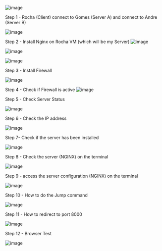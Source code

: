 ![image](https://user-images.githubusercontent.com/84783787/147371812-0125eafa-bfa7-4f46-9039-01d2dc0a7abf.png)

Step 1 - Rocha (Client) connect to Gomes (Server A) and connect to Andre (Server B)

![image](https://user-images.githubusercontent.com/84783787/147371965-a6451072-09f6-4911-b6c5-2629da9ccb67.png)

Step 2 - Install Nginx on Rocha VM (which will be my Server)
![image](https://user-images.githubusercontent.com/84783787/147372082-8f2653a9-1eac-49cb-9200-ad9a1e4d8733.png)

![image](https://user-images.githubusercontent.com/84783787/147372090-a8589cf6-ff93-4af9-8bb4-33c62339f2c4.png)

![image](https://user-images.githubusercontent.com/84783787/147372108-d38e94fc-5451-49ac-8ae1-5708726fb4df.png)

Step 3 - Install Firewall 

![image](https://user-images.githubusercontent.com/84783787/147372150-26b82239-cbe6-4995-98e8-bd965b24ba86.png)

Step 4 - Check if Firewall is active
![image](https://user-images.githubusercontent.com/84783787/147383466-43eefcab-86ae-47f3-892a-35e63868f753.png)

Step 5 - Check Server Status

![image](https://user-images.githubusercontent.com/84783787/147372317-8df3c009-e516-461f-b50e-2162691a1665.png)

Step 6 - Check the IP address

![image](https://user-images.githubusercontent.com/84783787/147372375-16e84861-b0b9-4f20-a989-0dc4406e4f1e.png)

Step 7- Check if the server has been installed

![image](https://user-images.githubusercontent.com/84783787/147372400-9044102f-b8f6-4b06-823f-1210331de86d.png)

Step 8 - Check the server (NGINX) on the terminal

![image](https://user-images.githubusercontent.com/84783787/147372422-c5ed0f1f-044b-457e-b71f-7f41ba5f2baf.png)

Step 9 - access the server configuration (NGINX) on the terminal

![image](https://user-images.githubusercontent.com/84783787/147372470-16354a65-796b-4117-bca2-be9f0f6fffe6.png)

Step 10 - How to do the Jump command

![image](https://user-images.githubusercontent.com/84783787/147372503-405ede58-c13a-4ffe-95fa-247b298c94e2.png)

Step 11 - How to redirect to port 8000

![image](https://user-images.githubusercontent.com/84783787/147372567-ad90a50b-5ff9-46a2-bf88-efaf35ee9a82.png)

Step 12 - Browser Test

![image](https://user-images.githubusercontent.com/84783787/147372589-6a5b2c66-9e9e-40d9-ab6d-5a23cda88fda.png)

